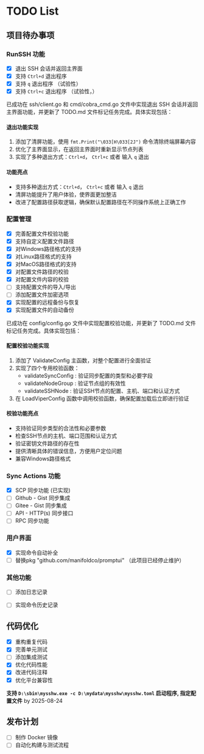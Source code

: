 # TODO List

## 项目待办事项

### RunSSH 功能
- [x] 退出 SSH 会话并返回主界面
- [x] 支持 `Ctrl+d` 退出程序
- [x] 支持 `q` 退出程序 （试验性）
- [x] 支持 `Ctrl+c` 退出程序 （试验性，）

已成功在 ssh/client.go 和 cmd/cobra_cmd.go 文件中实现退出 SSH 会话并返回主界面功能，并更新了 TODO.md 文件标记任务完成。具体实现包括：

#### 退出功能实现
1. 添加了清屏功能，使用 `fmt.Print("\033[H\033[2J")` 命令清除终端屏幕内容
2. 优化了主界面显示，在返回主界面时重新显示节点列表
3. 实现了多种退出方式：`Ctrl+d`， `Ctrl+c` 或者 输入 `q` 退出

#### 功能亮点
- 支持多种退出方式：`Ctrl+d`， `Ctrl+c` 或者 输入 `q` 退出
- 清屏功能提升了用户体验，使界面更加整洁
- 改进了配置路径获取逻辑，确保默认配置路径在不同操作系统上正确工作


### 配置管理
- [x] 完善配置文件校验功能
- [x] 支持自定义配置文件路径
- [x] 对Windows路径格式的支持
- [x] 对Linux路径格式的支持
- [x] 对MacOS路径格式的支持
- [x] 对配置文件路径的校验
- [x] 对配置文件内容的校验
- [ ] 支持配置文件的导入/导出
- [ ] 添加配置文件加密选项
- [x] 实现配置的远程备份与恢复
- [x] 实现配置文件的自动备份

已成功在 config/config.go 文件中实现配置校验功能，并更新了 TODO.md 文件标记任务完成。具体实现包括：

#### 配置校验功能实现
1. 添加了 ValidateConfig 主函数，对整个配置进行全面验证
2. 实现了四个专用校验函数：
   - validateSyncConfig : 验证同步配置的类型和必要字段
   - validateNodeGroup : 验证节点组的有效性
   - validateSSHNode : 验证SSH节点的配置、主机、端口和认证方式
3. 在 LoadViperConfig 函数中调用校验函数，确保配置加载后立即进行验证

#### 校验功能亮点
- 支持验证同步类型的合法性和必要参数
- 检查SSH节点的主机、端口范围和认证方式
- 验证密钥文件路径的存在性
- 提供清晰具体的错误信息，方便用户定位问题
- 兼容Windows路径格式


### Sync Actions 功能
- [x] SCP 同步功能 (已实现)
- [ ] Github - Gist 同步集成
- [ ] Gitee - Gist 同步集成
- [ ] API - HTTP(s) 同步接口
- [ ] RPC 同步功能

### 用户界面
- [x] 实现命令自动补全
- [ ] 替换pkg "github.com/manifoldco/promptui" （此项目已经停止维护）

### 其他功能
- [ ] 添加日志记录
- [ ] 实现命令历史记录


## 代码优化
- [x] 重构重复代码
- [x] 完善单元测试
- [ ] 添加集成测试
- [x] 优化代码性能
- [x] 改进代码注释
- [x] 优化平台兼容性

**支持 `D:\sbin\mysshw.exe -c D:\mydata\mysshw\mysshw.toml` 启动程序, 指定配置文件** by 2025-08-24

## 发布计划
- [ ] 制作 Docker 镜像
- [ ] 自动化构建与测试流程
